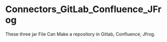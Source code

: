 # Connectors_GitLab_Confluence_JFrog
These three jar File Can Make a repository in Gitlab, Confluence, Jfrog.
